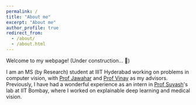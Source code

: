 ```yaml
---
permalink: /
title: "About me"
excerpt: "About me"
author_profile: true
redirect_from: 
  - /about/
  - /about.html
---
```


Welcome to my webpage! (Under construction... 🚧)

I am an MS (by Research) student at IIIT Hyderabad working on problems in computer vision, with [Prof Jawahar](https://faculty.iiit.ac.in/~jawahar/) and [Prof Vinay](https://vinaypn.github.io/) as my advisors. Previously, I have had a wonderful experience as an intern in [Prof Suyash](https://www.cse.iitb.ac.in/~suyash/)'s lab at IIT Bombay, where I worked on explainable deep learning and medical vision.
